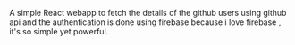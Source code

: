A simple React webapp to fetch the details of the github users using github api and the authentication is done using firebase because i love firebase , it's so simple yet powerful.

